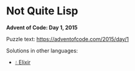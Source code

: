 # Not Quite Lisp

**Advent of Code: Day 1, 2015**

Puzzle text: https://adventofcode.com/2015/day/1

Solutions in other languages:

- [💧 Elixir](../../../elixir/lib/2015/01_not_quite_lisp)